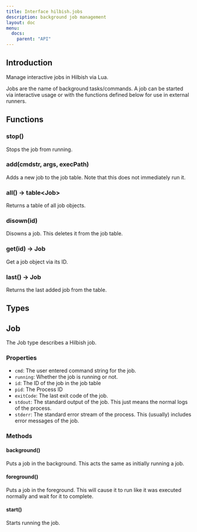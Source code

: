 ```yaml
---
title: Interface hilbish.jobs
description: background job management
layout: doc
menu:
  docs:
    parent: "API"
---
```


## Introduction

Manage interactive jobs in Hilbish via Lua.

Jobs are the name of background tasks/commands. A job can be started via
interactive usage or with the functions defined below for use in external runners.

## Functions
### stop()
Stops the job from running.

### add(cmdstr, args, execPath)
Adds a new job to the job table. Note that this does not immediately run it.

### all() -> table\<<a href="/Hilbish/docs/api/hilbish/hilbish.jobs/#job" style="text-decoration: none;">Job</a>>
Returns a table of all job objects.

### disown(id)
Disowns a job. This deletes it from the job table.

### get(id) -> <a href="/Hilbish/docs/api/hilbish/hilbish.jobs/#job" style="text-decoration: none;">Job</a>
Get a job object via its ID.

### last() -> <a href="/Hilbish/docs/api/hilbish/hilbish.jobs/#job" style="text-decoration: none;">Job</a>
Returns the last added job from the table.

## Types
## Job
The Job type describes a Hilbish job.
### Properties
- `cmd`: The user entered command string for the job.
- `running`: Whether the job is running or not.
- `id`: The ID of the job in the job table
- `pid`: The Process ID
- `exitCode`: The last exit code of the job.
- `stdout`: The standard output of the job. This just means the normal logs of the process.
- `stderr`: The standard error stream of the process. This (usually) includes error messages of the job.

### Methods
#### background()
Puts a job in the background. This acts the same as initially running a job.

#### foreground()
Puts a job in the foreground. This will cause it to run like it was
executed normally and wait for it to complete.

#### start()
Starts running the job.

